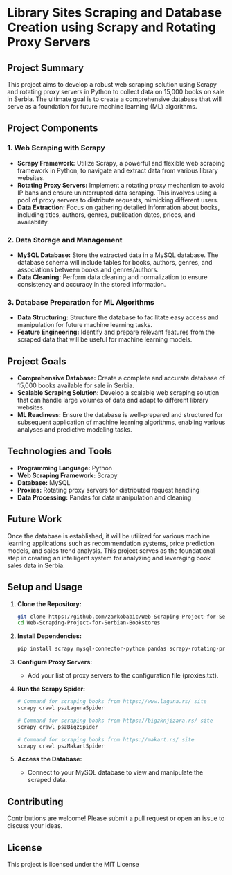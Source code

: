 # Library Sites Scraping and Database Creation using Scrapy and Rotating Proxy Servers

## Project Summary

This project aims to develop a robust web scraping solution using Scrapy and rotating proxy servers in Python to collect data on 15,000 books on sale in Serbia. The ultimate goal is to create a comprehensive database that will serve as a foundation for future machine learning (ML) algorithms.

## Project Components

### 1. Web Scraping with Scrapy

- **Scrapy Framework:** Utilize Scrapy, a powerful and flexible web scraping framework in Python, to navigate and extract data from various library websites.
- **Rotating Proxy Servers:** Implement a rotating proxy mechanism to avoid IP bans and ensure uninterrupted data scraping. This involves using a pool of proxy servers to distribute requests, mimicking different users.
- **Data Extraction:** Focus on gathering detailed information about books, including titles, authors, genres, publication dates, prices, and availability.

### 2. Data Storage and Management

- **MySQL Database:** Store the extracted data in a MySQL database. The database schema will include tables for books, authors, genres, and associations between books and genres/authors.
- **Data Cleaning:** Perform data cleaning and normalization to ensure consistency and accuracy in the stored information.

### 3. Database Preparation for ML Algorithms

- **Data Structuring:** Structure the database to facilitate easy access and manipulation for future machine learning tasks.
- **Feature Engineering:** Identify and prepare relevant features from the scraped data that will be useful for machine learning models.

## Project Goals

- **Comprehensive Database:** Create a complete and accurate database of 15,000 books available for sale in Serbia.
- **Scalable Scraping Solution:** Develop a scalable web scraping solution that can handle large volumes of data and adapt to different library websites.
- **ML Readiness:** Ensure the database is well-prepared and structured for subsequent application of machine learning algorithms, enabling various analyses and predictive modeling tasks.

## Technologies and Tools

- **Programming Language:** Python
- **Web Scraping Framework:** Scrapy
- **Database:** MySQL
- **Proxies:** Rotating proxy servers for distributed request handling
- **Data Processing:** Pandas for data manipulation and cleaning

## Future Work

Once the database is established, it will be utilized for various machine learning applications such as recommendation systems, price prediction models, and sales trend analysis. This project serves as the foundational step in creating an intelligent system for analyzing and leveraging book sales data in Serbia.

## Setup and Usage

1. **Clone the Repository:**
    ```bash
    git clone https://github.com/zarkobabic/Web-Scraping-Project-for-Serbian-Bookstores
    cd Web-Scraping-Project-for-Serbian-Bookstores
    ```

2. **Install Dependencies:**
    ```bash
    pip install scrapy mysql-connector-python pandas scrapy-rotating-proxies
    ```

3. **Configure Proxy Servers:**
   - Add your list of proxy servers to the configuration file (proxies.txt).

4. **Run the Scrapy Spider:**
    ```bash
    # Command for scraping books from https://www.laguna.rs/ site
    scrapy crawl pszLagunaSpider

    # Command for scraping books from https://bigzknjizara.rs/ site
    scrapy crawl pszBigzSpider

    # Command for scraping books from https://makart.rs/ site
    scrapy crawl pszMakartSpider
    ```

5. **Access the Database:**
   - Connect to your MySQL database to view and manipulate the scraped data.

## Contributing

Contributions are welcome! Please submit a pull request or open an issue to discuss your ideas.

## License

This project is licensed under the MIT License
